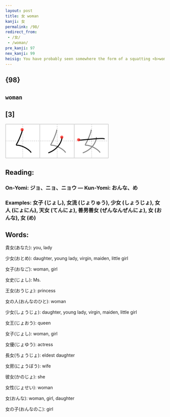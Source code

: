 ```yaml
---
layout: post
title: 女 woman
kanji: 女
permalink: /98/
redirect_from:
 - /女/
 - /woman/
pre_kanji: 97
nex_kanji: 99
heisig: You have probably seen somewhere the form of a squatting <b>woman</b> drawn behind this character, with two legs at the bottom, two arms (the horizontal line) and the head poking out the top. A little farfetched, until you draw the character and feel the grace and flow of the three simple strokes. Remembering the kanji is easy; being able to write it beautifully is another thing.
---
```


## {98}

## `woman`

## [3]

<div class="stroke"><img src="../images/E5A5B3.png" /></div>

## Reading:

### On-Yomi: ジョ、ニョ、ニョウ &mdash; Kun-Yomi: おんな、め

### Examples: 女子 (じょし), 女流 (じょりゅう), 少女 (しょうじょ), 女人 (にょにん), 天女 (てんにょ), 善男善女 (ぜんなんぜんにょ), 女 (おんな), 女 (め)

## Words:

貴女(あなた): you, lady

少女(おとめ): daughter, young lady, virgin, maiden, little girl

女子(おなご): woman, girl

女史(じょし): Ms.

王女(おうじょ): princess

女の人(おんなのひと): woman

少女(しょうじょ): daughter, young lady, virgin, maiden, little girl

女王(じょおう): queen

女子(じょし): woman, girl

女優(じょゆう): actress

長女(ちょうじょ): eldest daughter

女房(にょうぼう): wife

彼女(かのじょ): she

女性(じょせい): woman

女(おんな): woman, girl, daughter

女の子(おんなのこ): girl
